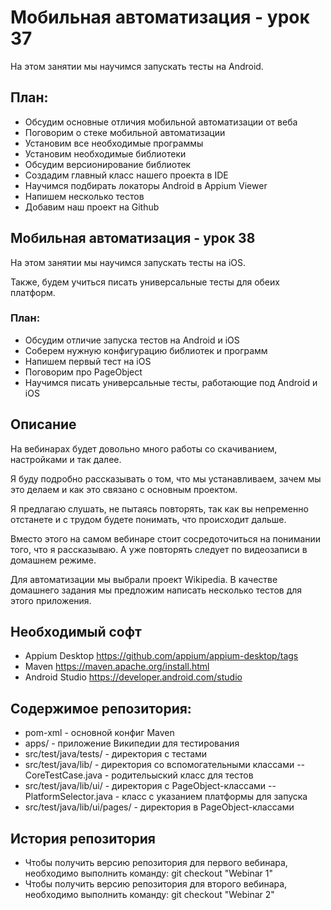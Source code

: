 # Мобильная автоматизация - урок 37

На этом занятии мы научимся запускать тесты на Android.

## План:

- Обсудим основные отличия мобильной автоматизации от веба
- Поговорим о стеке мобильной автоматизации
- Установим все необходимые программы
- Установим необходимые библиотеки
- Обсудим версионирование библиотек
- Создадим главный класс нашего проекта в IDE
- Научимся подбирать локаторы Android в Appium Viewer
- Напишем несколько тестов
- Добавим наш проект на Github

## Мобильная автоматизация - урок 38

На этом занятии мы научимся запускать тесты на iOS. 

Также, будем учиться писать универсальные тесты для обеих платформ.

### План:

- Обсудим отличие запуска тестов на Android и iOS
- Соберем нужную конфигурацию библиотек и программ
- Напишем первый тест на iOS
- Поговорим про PageObject
- Научимся писать универсальные тесты, работающие под Android и iOS


## Описание

На вебинарах будет довольно много работы со скачиванием, настройками и так далее. 

Я буду подробно рассказывать о том, что мы устанавливаем, зачем мы это делаем и как это связано с основным проектом.

Я предлагаю слушать, не пытаясь повторять, так как вы непременно отстанете и с трудом будете понимать, что происходит дальше.

Вместо этого на самом вебинаре стоит сосредоточиться на понимании того, что я рассказываю. А уже повторять следует по видеозаписи в домашнем режиме.

Для автоматизации мы выбрали проект Wikipedia. В качестве домашнего задания мы предложим написать несколько тестов для этого приложения.

## Необходимый софт

- Appium Desktop https://github.com/appium/appium-desktop/tags
- Maven https://maven.apache.org/install.html
- Android Studio https://developer.android.com/studio

## Содержимое репозитория:

- pom-xml - основной конфиг Maven
- apps/ - приложение Википедии для тестирования
- src/test/java/tests/ - директория с тестами
- src/test/java/lib/ - директория со вспомогательными классами
-- CoreTestCase.java - родительыский класс для тестов
- src/test/java/lib/ui/  - директория с PageObject-классами
-- PlatformSelector.java - класс с указанием платформы для запуска
- src/test/java/lib/ui/pages/ - директория в PageObject-классами


## История репозитория

- Чтобы получить версию репозитория для первого вебинара, необходимо выполнить команду: git checkout "Webinar 1"
- Чтобы получить версию репозитория для второго вебинара, необходимо выполнить команду: git checkout "Webinar 2"
